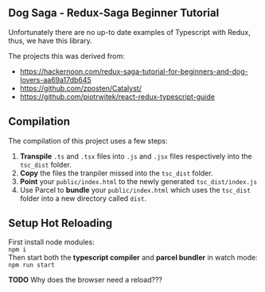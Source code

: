 ## Dog Saga - Redux-Saga Beginner Tutorial
Unfortunately there are no up-to date examples of Typescript with Redux, thus, we have this library.   

The projects this was derived from:
+ https://hackernoon.com/redux-saga-tutorial-for-beginners-and-dog-lovers-aa69a17db645
+ https://github.com/zposten/Catalyst/
+ https://github.com/piotrwitek/react-redux-typescript-guide

## Compilation
The compilation of this project uses a few steps: 
1. **Transpile** `.ts` and `.tsx` files into `.js` and `.jsx` files respectively into the `tsc_dist` folder.
2. **Copy** the files the tranpiler missed into the `tsc_dist` folder.
3. **Point** your `public/index.html` to the newly generated `tsc_dist/index.js`
4. Use Parcel to **bundle** your `public/index.html` which uses the `tsc_dist` folder into a new directory called `dist`.

## Setup Hot Reloading
First install node modules:   
`npm i`   
Then start both the **typescript compiler** and **parcel bundler** in watch mode:   
`npm run start`   

**TODO** Why does the browser need a reload???

